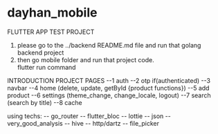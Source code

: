 # dayhan_mobile
FLUTTER APP TEST PROJECT
1. please go to the ../backend README.md file and run that golang backend project
2. then go mobile folder and run that project code.  
flutter run
command



INTRODUCTION PROJECT PAGES
--1  auth
--2  otp
if(authenticated)
--3 navbar
--4 home (delete, update, getById {product functions})
--5 add product
--6 settings (theme_change, change_locale, logout)
--7 search (search by title)
--8 cache

using techs:
-- go_router
-- flutter_bloc
-- lottie
-- json
-- very_good_analysis
-- hive
-- http/dartz
-- file_picker


